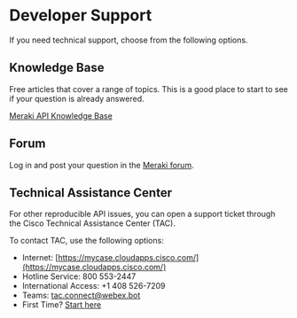 # Developer Support

If you need technical support, choose from the following options. 

## Knowledge Base

Free articles that cover a range of topics. This is a good place to start to see if your question is already answered.

[Meraki API Knowledge Base](https://devnetsupport.cisco.com/hc/en-us/sections/115002853528-Cisco-Meraki)


## Forum

Log in and post your question in the [Meraki forum](https://community.meraki.com/t5/Developers-APIs/bd-p/api).


## Technical Assistance Center

For other reproducible API issues, you can open a support ticket through the Cisco Technical Assistance Center (TAC). 

To contact TAC, use the following options:

* Internet: [https://mycase.cloudapps.cisco.com/](https://mycase.cloudapps.cisco.com/)
* Hotline Service: 800 553-2447
* International Access: +1 408 526-7209
* Teams: tac.connect@webex.bot
* First Time? [Start here](http://cs.co/first-time)
